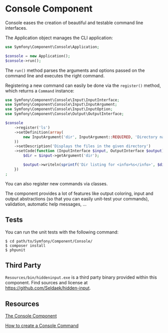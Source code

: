 Console Component
=================

Console eases the creation of beautiful and testable command line interfaces.

The Application object manages the CLI application:

```php
use Symfony\Component\Console\Application;

$console = new Application();
$console->run();
```

The ``run()`` method parses the arguments and options passed on the command line and executes the right command.

Registering a new command can easily be done via the ``register()`` method, which returns a ``Command`` instance:

```php
use Symfony\Component\Console\Input\InputInterface;
use Symfony\Component\Console\Input\InputArgument;
use Symfony\Component\Console\Input\InputOption;
use Symfony\Component\Console\Output\OutputInterface;

$console
    ->register('ls')
    ->setDefinition(array(
        new InputArgument('dir', InputArgument::REQUIRED, 'Directory name'),
    ))
    ->setDescription('Displays the files in the given directory')
    ->setCode(function (InputInterface $input, OutputInterface $output) {
        $dir = $input->getArgument('dir');

        $output->writeln(sprintf('Dir listing for <info>%s</info>', $dir));
    })
;
```

You can also register new commands via classes.

The component provides a lot of features like output coloring, input and output abstractions (so that you can easily
unit-test your commands), validation, automatic help messages, ...

Tests
-----

You can run the unit tests with the following command:

    $ cd path/to/Symfony/Component/Console/
    $ composer install
    $ phpunit

Third Party
-----------

`Resources/bin/hiddeninput.exe` is a third party binary provided within this component. Find sources and license
at https://github.com/Seldaek/hidden-input.

Resources
---------

[The Console Component](https://symfony.com/doc/current/components/console.html)

[How to create a Console Command](https://symfony.com/doc/current/cookbook/console/console_command.html)
